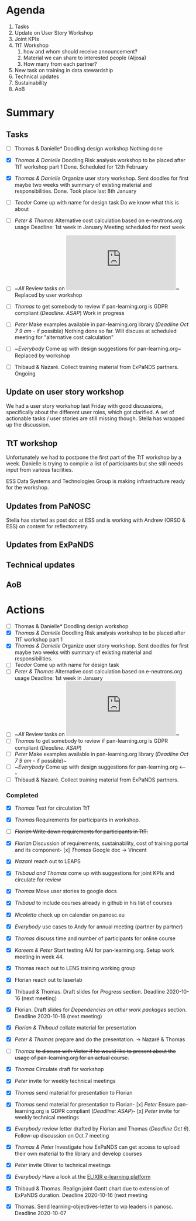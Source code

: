 Agenda
======

1. Tasks
1. Update on User Story Workshop
1. Joint KPIs
1. TtT Workshop
   1. how and whom should receive announcement?
   1. Material we can share to interested people (Aljosa)
   1. How many from each partner?
1. New task on training in data stewardship
1. Technical updates
1. Sustainability
1. AoB


Summary
=======


## Tasks

- [ ] Thomas & Danielle* Doodling design workshop
Nothing done

- [x] *Thomas & Danielle* Doodling Risk analysis workshop to be placed after TtT workshop part 1
Done. Scheduled for 12th February

- [x] *Thomas & Danielle* Organize user story workshop. Sent doodles for first maybe two weeks with summary of existing material and responsibilities. 
Done. Took place last 8th January 

- [ ] *Teodor* Come up with name for design task
Do we know what this is about

- [ ] *Peter & Thomas* Alternative cost calculation based on e-neutrons.org usage  Deadline: 1st week in January 
Meeting scheduled for next week

- [ ] ~*All* Review tasks on ![mind map](https://github.com/panosc-eu/panosc/blob/master/Work%20Packages/WP8%20User%20Training/MeetingMinutes/snippets/Requirements.pdf)~
Replaced by user workshop

- [ ] *Thomas* to get somebody to review if pan-learning.org is GDPR compliant (*Deadline: ASAP*)
Work in progress

- [ ] *Peter* Make examples available in pan-learning.org library (*Deadline Oct 7 9 am* - if possible)
Nothing done so far. Will discuss at scheduled meeting for "alternative cost calculation"

- [ ] ~*Everybody* Come up with design suggestions for pan-learning.org~
Replaced by workshop

- [ ] Thibaud & Nazaré. Collect training material from ExPaNDS partners. 
Ongoing


## Update on user story workshop

We had a user story workshop last Friday with good discussions, specifically about the different user roles, which got clarified. A set of actionable tasks / user stories are still missing though. Stella has wrapped up the discussion.

## TtT workshop

Unfortunately we had to postpone the first part of the TtT workshop by a week. Danielle is trying to compile a list of participants but she still needs input from various facilities.

ESS Data Systems and Technologies Group is making infrastructure ready for the workshop. 
 

## Updates from PaNOSC
Stella has started as post doc at ESS and is working with Andrew (ORSO & ESS) on content for reflectometry.


## Updates from ExPaNDS



## Technical updates


## AoB



Actions
=======
- [ ] Thomas & Danielle* Doodling design workshop
- [x] *Thomas & Danielle* Doodling Risk analysis workshop to be placed after TtT workshop part 1
- [x] *Thomas & Danielle* Organize user story workshop. Sent doodles for first maybe two weeks with summary of existing material and responsibilities. 
- [ ] *Teodor* Come up with name for design task
- [ ] *Peter & Thomas* Alternative cost calculation based on e-neutrons.org usage  Deadline: 1st week in January 
- [ ] ~*All* Review tasks on ![mind map](https://github.com/panosc-eu/panosc/blob/master/Work%20Packages/WP8%20User%20Training/MeetingMinutes/snippets/Requirements.pdf)~
- [ ] *Thomas* to get somebody to review if pan-learning.org is GDPR compliant (*Deadline: ASAP*)
- [ ] *Peter* Make examples available in pan-learning.org library (*Deadline Oct 7 9 am* - if possible)~
- [ ] ~*Everybody* Come up with design suggestions for pan-learning.org <---
- [ ] Thibaud & Nazaré. Collect training material from ExPaNDS partners. 

### Completed
- [x] *Thomas* Text for circulation TtT
- [x] *Thomas* Requirements for participants in workshop.
- [ ] ~~*Florian* Write down requirements for participants in TtT.~~
- [x] *Florian* Discussion of requirements, sustainability, cost of training portal and its component- [x] *Thomas* Google doc -> Vincent
- [x] *Nazaré* reach out to LEAPS 
- [x] *Thibaud and Thomas* come up with suggestions for joint KPIs and circulate for review
- [x] *Thomas* Move user stories to google docs
- [x] *Thibaud* to include courses already in github in his list of courses
- [x] *Nicoletta* check up on calendar on panosc.eu
- [x] *Everybody* use cases to Andy for annual meeting (partner by partner)
- [x] *Thomas* discuss time and number of participants for online course
- [x] *Kareem & Peter* Start testing AAI for pan-learning.org. Setup work meeting in week 44.
- [x] Thomas reach out to LENS training working group
- [x] Florian reach out to laserlab
- [x] Thibaud & Thomas. Draft slides for *Progress* section. Deadline 2020-10-16 (next meeting)
- [x] Florian. Draft slides for *Dependencies on other work packages* section. Deadline 2020-10-16 (next meeting)
- [x] *Florian & Thibaud* collate material for presentation
- [x] *Peter & Thomas* prepare and do the presentation. -> Nazaré & Thomas
- [ ] *Thomas* ~~to discuss with Victor if he would like to present about the usage of pan-learning.org for an actual course.~~
- [x] *Thomas* Circulate draft for workshop
- [x] *Peter* invite for weekly technical meetings
- [x] *Thomas* send material for presentation to Florian
- [x] *Thomas* send material for presentation to Florian- [x] *Peter* Ensure pan-learning.org is GDPR compliant (*Deadline: ASAP*)- [x] *Peter* invite for weekly technical meetings
- [x] *Everybody* review letter drafted by Florian and Thomas (*Deadline Oct 6*). Follow-up discussion on Oct 7 meeting
- [x] *Thomas & Peter* Investigate how ExPaNDS can get access to upload their own material to the library and develop courses
- [x] *Peter* invite Oliver to technical meetings
- [x] *Everybody* Have a look at the [ELIXIR e-learning platform](https://elixir.mf.uni-lj.si)
- [x] Thibaud & Thomas. Realign joint Gantt chart due to extension of ExPaNDS duration. Deadline 2020-10-16 (next meeting
- [x] Thomas. Send learning-objectives-letter to wp leaders in panosc. Deadline 2020-10-07




